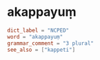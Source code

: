 # akappayuṃ

``` toml
dict_label = "NCPED"
word = "akappayuṃ"
grammar_comment = "3 plural"
see_also = ["kappeti"]
```

